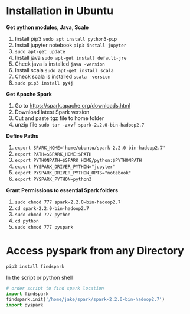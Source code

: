 # Installation in Ubuntu

__Get python modules, Java, Scale__

 1. Install pip3 `sudo apt install python3-pip`
 2. Install jupyter notebook `pip3 install jupyter`
 3. `sudo apt-get update`
 4. Install java `sudo apt-get install default-jre`
 5. Check java is installed `java -version`
 6. Install scala `sudo apt-get install scala`
 7. Check scala is installed `scala -version`
 8. `sudo pip3 install py4j`
 
__Get Apache Spark__
 1. Go to https://spark.apache.org/downloads.html
 2. Download latest Spark version
 3. Cut and paste tgz file to home folder
 4. unzip file `sudo tar -zxvf spark-2.2.0-bin-hadoop2.7`

__Define Paths__
 1. `export SPARK_HOME='home/ubuntu/spark-2.2.0-bin-hadoop2.7'`
 2. `export PATH=$SPARK_HOME:$PATH`
 3. `export PYTHONPATH=$SPARK_HOME/python:$PYTHONPATH`
 4. `export PYSPARK_DRIVER_PYTHON="jupyter"`
 5. `export PYSPARK_DRIVER_PYTHON_OPTS="notebook"`
 6. `export PYSPARK_PYTHON=python3`

__Grant Permissions to essential Spark folders__
 1. `sudo chmod 777 spark-2.2.0-bin-hadoop2.7`
 2. `cd spark-2.2.0-bin-hadoop2.7`
 3. `sudo chmod 777 python`
 4. `cd python`
 5. `sudo chmod 777 pyspark`


# Access pyspark from any Directory

`pip3 install findspark`

In the script or python shell

```python
# order script to find spark location
import findspark
findspark.init('/home/jake/spark/spark-2.2.0-bin-hadoop2.7')
import pyspark
```